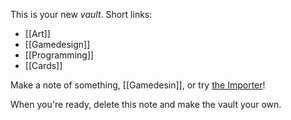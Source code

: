 This is your new *vault*.
Short links:
* [[Art]]
* [[Gamedesign]]
* [[Programming]]
* [[Cards]]


Make a note of something, [[Gamedesin]], or try [the Importer](https://help.obsidian.md/Plugins/Importer)!

When you're ready, delete this note and make the vault your own.